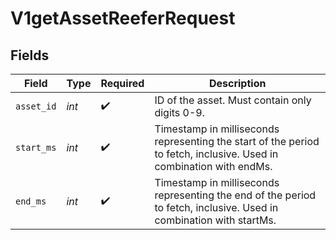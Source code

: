 # V1getAssetReeferRequest


## Fields

| Field                                                                                                               | Type                                                                                                                | Required                                                                                                            | Description                                                                                                         |
| ------------------------------------------------------------------------------------------------------------------- | ------------------------------------------------------------------------------------------------------------------- | ------------------------------------------------------------------------------------------------------------------- | ------------------------------------------------------------------------------------------------------------------- |
| `asset_id`                                                                                                          | *int*                                                                                                               | :heavy_check_mark:                                                                                                  | ID of the asset. Must contain only digits 0-9.                                                                      |
| `start_ms`                                                                                                          | *int*                                                                                                               | :heavy_check_mark:                                                                                                  | Timestamp in milliseconds representing the start of the period to fetch, inclusive. Used in combination with endMs. |
| `end_ms`                                                                                                            | *int*                                                                                                               | :heavy_check_mark:                                                                                                  | Timestamp in milliseconds representing the end of the period to fetch, inclusive. Used in combination with startMs. |